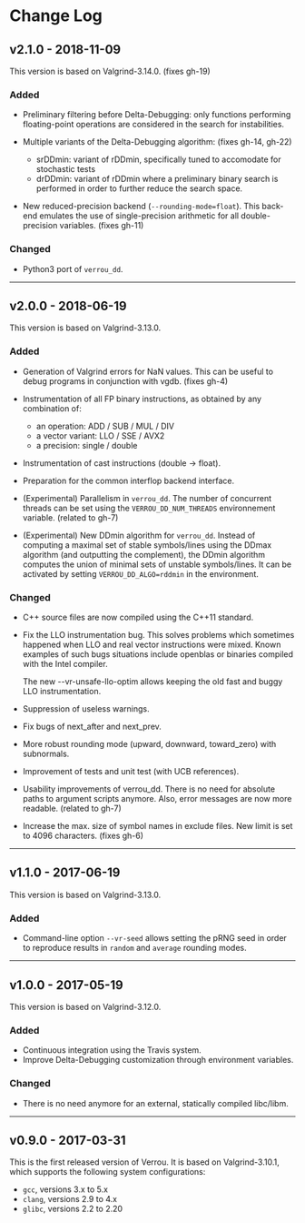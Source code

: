 # Change Log


## v2.1.0 - 2018-11-09

This version is based on Valgrind-3.14.0. (fixes gh-19)

### Added

- Preliminary filtering before Delta-Debugging: only functions performing
  floating-point operations are considered in the search for
  instabilities.

- Multiple variants of the Delta-Debugging algorithm: (fixes gh-14, gh-22)
  - srDDmin: variant of rDDmin, specifically tuned to accomodate for stochastic
    tests
  - drDDmin: variant of rDDmin where a preliminary binary search is performed in
    order to further reduce the search space.

- New reduced-precision backend (`--rounding-mode=float`). This back-end
  emulates the use of single-precision arithmetic for all double-precision
  variables. (fixes gh-11)

### Changed

- Python3 port of `verrou_dd`.


---

## v2.0.0 - 2018-06-19

This version is based on Valgrind-3.13.0.

### Added

- Generation of Valgrind errors for NaN values. This can be useful to debug
  programs in conjunction with vgdb. (fixes gh-4)
  
- Instrumentation of all FP binary instructions, as obtained by any combination of:
  - an operation:     ADD / SUB / MUL / DIV
  - a vector variant: LLO / SSE / AVX2
  - a precision:      single / double
  
- Instrumentation of cast instructions (double -> float).

- Preparation for the common interflop backend interface.

- (Experimental) Parallelism in `verrou_dd`. The number of concurrent threads
  can be set using the `VERROU_DD_NUM_THREADS` environnement variable. (related
  to gh-7)
  
- (Experimental) New DDmin algorithm for `verrou_dd`. Instead of computing a
  maximal set of stable symbols/lines using the DDmax algorithm (and outputting
  the complement), the DDmin algorithm computes the union of minimal sets of
  unstable symbols/lines. It can be activated by setting `VERROU_DD_ALGO=rddmin`
  in the environment.


### Changed

- C++ source files are now compiled using the C++11 standard.

- Fix the LLO instrumentation bug. This solves problems which sometimes happened
  when LLO and real vector instructions were mixed. Known examples of such bugs
  situations include openblas or binaries compiled with the Intel compiler.
  
  The new --vr-unsafe-llo-optim allows keeping the old fast and buggy LLO
  instrumentation.

- Suppression of useless warnings.

- Fix bugs of next_after and next_prev.

- More robust rounding mode (upward, downward, toward_zero) with subnormals.

- Improvement of tests and unit test (with UCB references).

- Usability improvements of verrou_dd. There is no need for absolute paths to
  argument scripts anymore. Also, error messages are now more readable. (related
  to gh-7)

- Increase the max. size of symbol names in exclude files. New limit is set to
  4096 characters. (fixes gh-6)


---

## v1.1.0 - 2017-06-19

This version is based on Valgrind-3.13.0.

### Added

- Command-line option `--vr-seed` allows setting the pRNG seed in order to
  reproduce results in `random` and `average` rounding modes.


---

## v1.0.0 - 2017-05-19

This version is based on Valgrind-3.12.0.

### Added

- Continuous integration using the Travis system.
- Improve Delta-Debugging customization through environment variables.

### Changed

- There is no need anymore for an external, statically compiled libc/libm.


---

## v0.9.0 - 2017-03-31

This is the first released version of Verrou. It is based on Valgrind-3.10.1,
which supports the following system configurations:

- `gcc`, versions 3.x to 5.x
- `clang`, versions 2.9 to 4.x
- `glibc`, versions 2.2 to 2.20
